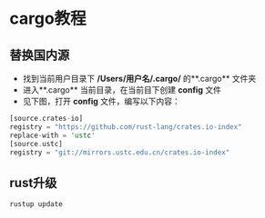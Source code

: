 # cargo教程

## 替换国内源

- 找到当前用户目录下 **/Users/用户名/.cargo/** 的**.cargo** 文件夹
- 进入**.cargo** 当前目录，在当前目下创建 **config** 文件
- 见下图，打开 **config** 文件，编写以下内容：

```rust
[source.crates-io]
registry = "https://github.com/rust-lang/crates.io-index"
replace-with = 'ustc'
[source.ustc]
registry = "git://mirrors.ustc.edu.cn/crates.io-index"
```

## rust升级

```shell
rustup update
```

